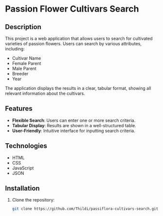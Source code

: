 # Passion Flower Cultivars Search

## Description

This project is a web application that allows users to search for cultivated varieties of passion flowers. Users can search by various attributes, including:

- Cultivar Name
- Female Parent
- Male Parent
- Breeder
- Year

The application displays the results in a clear, tabular format, showing all relevant information about the cultivars.

## Features

- **Flexible Search**: Users can enter one or more search criteria.
- **Tabular Display**: Results are shown in a well-structured table.
- **User-Friendly**: Intuitive interface for inputting search criteria.

## Technologies

- HTML
- CSS
- JavaScript
- JSON

## Installation

1. Clone the repository:
   ```bash
   git clone https://github.com/Thildi/passiflora-cultivars-search.git
   ```
